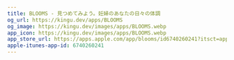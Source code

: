 ```yaml
---
title: BLOOMS - 見つめてみよう。妊婦のあなたの日々の体調
og_url: https://kingu.dev/apps/BLOOMS
og_image: https://kingu.dev/images/apps/BLOOMS.webp
app_icon: https://kingu.dev/images/apps/BLOOMS.webp
app_store_url: https://apps.apple.com/app/blooms/id6740260241?itsct=apps_box_link&itscg=30200
apple-itunes-app-id: 6740260241
---
```

